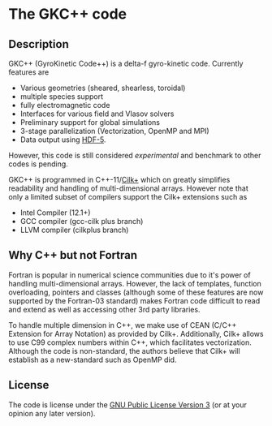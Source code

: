 The GKC++ code
==============================

Description
-----------

GKC++ (GyroKinetic Code++) is a delta-f gyro-kinetic 
code. Currently features are 
      
  * Various geometries (sheared, shearless, toroidal)
  * multiple species support 
  * fully electromagnetic code 
  * Interfaces for various field and Vlasov solvers
  * Preliminary support for global simulations
  * 3-stage parallelization (Vectorization, OpenMP and MPI) 
  * Data output using [HDF-5](www.hdfgroup.org/HDF5). 
 
However, this code is still considered *experimental*
and benchmark to other codes is pending.

GKC++ is programmed in C++-11/[Cilk+](http://cilkplus.org/) 
which on greatly simplifies readability and handling of multi-dimensional 
arrays. However note that only a limited subset of compilers support
the Cilk+ extensions such as

* Intel Compiler (12.1+)
* GCC compiler (gcc-cilk plus branch)
* LLVM compiler (cilkplus branch) 

Why C++ but not Fortran
------------------------
  
Fortran is popular in numerical science communities due to
it's power of handling multi-dimensional arrays.
However, the lack of templates, function overloading, pointers
and classes (although some of these features are now supported
by the Fortran-03 standard) makes Fortran code difficult to read
and extend as well as accessing other 3rd party libraries.

To handle multiple dimension in C++, we make use of CEAN
(C/C++ Extension for Array Notation) as provided by Cilk+.
Additionally, Cilk+ allows to use C99 complex numbers within
C++, which facilitates vectorization. Although the code
is non-standard, the authors believe that Cilk+ will establish
as a new-standard such as OpenMP did.

License 
-------------------------

The code is license under the [GNU Public License Version 3](http://www.gnu.org/licenses/gpl.html)
(or at your opinion any later version). 
 
 
